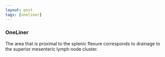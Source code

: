 ```yaml
---
layout: post
tags: [oneliner]
---
```



### OneLiner

The area that is proximal to the splenic flexure corresponds to drainage to the superior mesenteric lymph node cluster.
